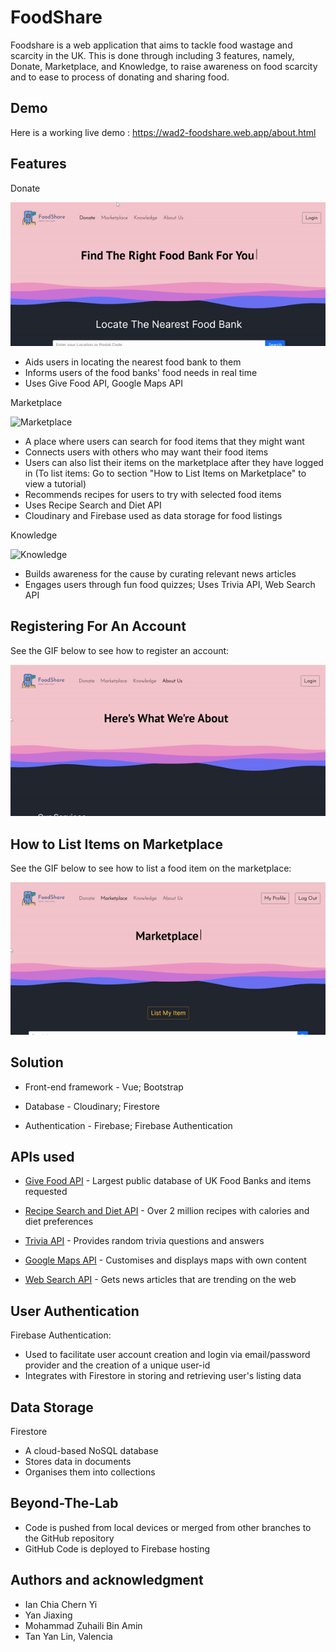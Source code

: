 # FoodShare

Foodshare is a web application that aims to tackle food wastage and scarcity in the UK. This is done through including 3 features, namely, Donate, Marketplace, and Knowledge, to raise awareness on food scarcity and to ease to process of donating and sharing food.

## Demo

Here is a working live demo : https://wad2-foodshare.web.app/about.html


## Features

Donate

![Donate](donate.gif)
- Aids users in locating the nearest food bank to them
- Informs users of the food banks' food needs in real time
- Uses Give Food API, Google Maps API

Marketplace

![Marketplace](marketplace.gif)

- A place where users can search for food items that they might want
- Connects users with others who may want their food items
- Users can also list their items on the marketplace after they have logged in (To list items: Go to section "How to List Items on Marketplace" to view a tutorial)
- Recommends recipes for users to try with selected food items
- Uses Recipe Search and Diet API
- Cloudinary and Firebase used as data storage for food listings

Knowledge

![Knowledge](knowledge.gif)
- Builds awareness for the cause by curating relevant news articles
- Engages users through fun food quizzes; Uses Trivia API, Web Search API

## Registering For An Account

See the GIF below to see how to register an account:

![Register](register.gif)

## How to List Items on Marketplace

See the GIF below to see how to list a food item on the marketplace:

![ListFood](listfood.gif)

## Solution

- Front-end framework - Vue; Bootstrap

- Database - Cloudinary; Firestore

- Authentication - Firebase; Firebase Authentication

## APIs used
- [Give Food API](https://www.givefood.org.uk) - Largest public database of UK Food Banks and items requested

- [Recipe Search and Diet API](https://rapidapi.com/) - Over 2 million recipes with calories and diet preferences

- [Trivia API](https://api-ninjas.com) - Provides random trivia questions and answers 

- [Google Maps API](https://maps.googleapis.com/) - Customises and displays maps with own content

- [Web Search API](https://rapidapi.com/) - Gets news articles that are trending on the web

## User Authentication
Firebase Authentication:
- Used to facilitate user account creation and login via email/password provider and the creation of a unique user-id
- Integrates with Firestore in storing and retrieving user's listing data

## Data Storage
Firestore
- A cloud-based NoSQL database
- Stores data in documents
- Organises them into collections

## Beyond-The-Lab
- Code is pushed from local devices or merged from other branches to the GitHub repository
- GitHub Code is deployed to Firebase hosting

## Authors and acknowledgment

- Ian Chia Chern Yi
- Yan Jiaxing
- Mohammad Zuhaili Bin Amin
- Tan Yan Lin, Valencia

